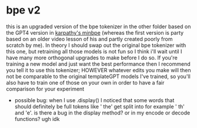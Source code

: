 # bpe v2
this is an upgraded version of the bpe tokenizer in the other folder based on the GPT4 version in [karpathy's minbpe](https://github.com/karpathy/minbpe) (whereas the first version is party based on an older video lesson of his and partly created poorly from scratch by me). In theory I should swap out the original bpe tokenizer with this one, but retraining all those models is not fun so I think i'll wait until I have many more orthogonal upgrades to make before I do so. If you're training a new model and just want the best performance then I recommend you tell it to use this tokenizer; HOWEVER whatever edits you make will then not be comparable to the original templateGPT models I've trained, so you'll also have to train one of those on your own in order to have a fair comparison for your experiment
- possible bug: when I use .display() I noticed that some words that should definitely be full tokens like ' the' get split into for example ' th' and 'e'. is there a bug in the display method? or in my encode or decode functions? ugh idk